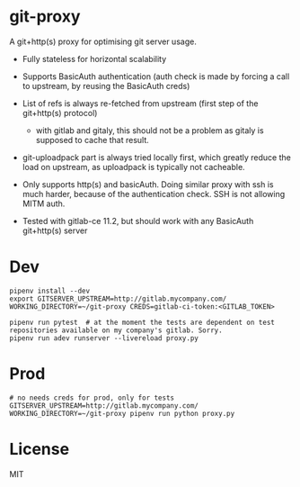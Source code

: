 # git-proxy

A git+http(s) proxy for optimising git server usage.

- Fully stateless for horizontal scalability

- Supports BasicAuth authentication (auth check is made by forcing a call to upstream, by reusing the BasicAuth creds)

- List of refs is always re-fetched from upstream (first step of the git+http(s) protocol)
    - with gitlab and gitaly, this should not be a problem as gitaly is supposed to cache that result.

- git-uploadpack part is always tried locally first, which greatly reduce the load on upstream, as uploadpack is typically not cacheable.

- Only supports http(s) and basicAuth. Doing similar proxy with ssh is much harder, because of the authentication check. SSH is not allowing MITM auth.

- Tested with gitlab-ce 11.2, but should work with any BasicAuth git+http(s) server

# Dev

    pipenv install --dev
    export GITSERVER_UPSTREAM=http://gitlab.mycompany.com/ WORKING_DIRECTORY=~/git-proxy CREDS=gitlab-ci-token:<GITLAB_TOKEN>

    pipenv run pytest  # at the moment the tests are dependent on test repositories available on my company's gitlab. Sorry.
    pipenv run adev runserver --livereload proxy.py

# Prod
    # no needs creds for prod, only for tests
    GITSERVER_UPSTREAM=http://gitlab.mycompany.com/ WORKING_DIRECTORY=~/git-proxy pipenv run python proxy.py

# License 

MIT